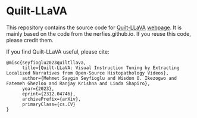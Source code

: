 # Quilt-LLaVA

This repository contains the source code for [Quilt-LLaVA](https://arxiv.org/abs/2312.04746) [webpage](https://quilt-llava.github.io). It is mainly based on the code from the nerfies.github.io. If you reuse this code, please credit them.

If you find Quilt-LLaVA useful, please cite:

```
@misc{seyfioglu2023quiltllava,
      title={Quilt-LLaVA: Visual Instruction Tuning by Extracting Localized Narratives from Open-Source Histopathology Videos}, 
      author={Mehmet Saygin Seyfioglu and Wisdom O. Ikezogwo and Fatemeh Ghezloo and Ranjay Krishna and Linda Shapiro},
      year={2023},
      eprint={2312.04746},
      archivePrefix={arXiv},
      primaryClass={cs.CV}
}
```
